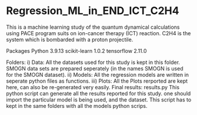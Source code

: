 # Regression_ML_in_END_ICT_C2H4
This is a machine learning study of the quantum dynamical calculations using PACE program suits on ion-cancer therapy (ICT) reaction. C2H4 is the system which is bombarded with a proton projectile.

Packages
Python 3.9.13
scikit-learn 1.0.2 
tensorflow 2.11.0

Folders:
i) Data: All the datasets used for this study is kept in this folder. SMOGN data sets are prepared seperately (in the names SMOGN is used for the SMOGN dataset). 
ii) Models: All the regression models are written in seperate python files as functions. 
iii) Plots: All the Plots rerported are kept here, can also be re-generated very easily.
Final results: results.py
This python script can generate all the results reported for this study. one should import the particular model is being used, and the dataset. This script has to kept in the same folders with all the models python scrips. 
